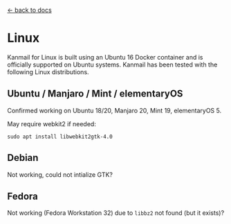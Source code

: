 [← back to docs](./README.md)

# Linux

Kanmail for Linux is built using an Ubuntu 16 Docker container and is officially supported on Ubuntu systems. Kanmail has been tested with the following Linux distributions.

## Ubuntu / Manjaro / Mint / elementaryOS

Confirmed working on Ubuntu 18/20, Manjaro 20, Mint 19, elementaryOS 5.

May require webkit2 if needed:

```
sudo apt install libwebkit2gtk-4.0
```

## Debian

Not working, could not intialize GTK?

## Fedora

Not working (Fedora Workstation 32) due to `libbz2` not found (but it exists)?

